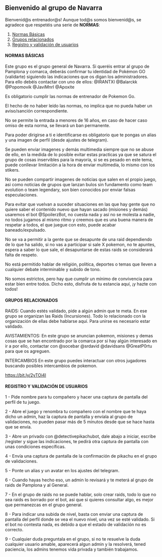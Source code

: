 ## Bienvenido al grupo de Navarra

Bienvenid@s entrenador@s!
Aunque tod@s somos bienvenid@s, se agradece que respetéis una serie de **NORMAS**:
<ol>
  <li><a href="#normas-basicas">Normas Básicas</a></li>
  <li><a href="#grupos-relacionados">Grupos relacionados</a></li>
  <li><a href="#registro">Registro y validación de usuarios</a></li>
</ol>

<h4 id="normas-basicas">NORMAS BÁSICAS</h4>
  
Este grupo es el grupo general de Navarra. Si queréis entrar al grupo de Pamplona y comarca, deberás confirmar tu identidad de Pokémon GO (validarte) siguiendo las indicaciones que os digan los administradores. Para ello debéis contactar con uno de ellos: @IRANTXI @Balarckk @Popomovik @JaviMnrl @Apoxite 

Es obligatorio cumplir las normas de entrenador de Pokemon Go.

El hecho de no haber leído las normas, no implica que no pueda haber un aviso/sanción correspondiente.

No se permite la entrada a menores de 16 años, en caso de hacer caso omiso de esta norma, se llevará un ban permanente.

Para poder dirigirse a ti e identificarse es obligatorio que te pongas un alias y una imagen de perfil (desde ajustes de telegram).

Se pueden enviar imagenes y demás multimedia siempre que no se abuse de ello, en la medida de lo posible evitar estas practicas ya que se satura el grupo de cosas inservibles para la mayoría, si se es pesado en este tema, puede conllevar limitación a la hora de enviar multimedia, lo mismo con los stikers.

No se pueden compartir imagenes de noticias que salen en el propio juego, asi como noticias de grupos que lanzan bulos sin fundamento como team evolution o team legendary, son bien conocidos por enviar falsas especulaciones.

Para evitar que vuelvan a suceder situaciones en las que hay gente que no quiere saber el contenido nuevo que hayan sacado (misiones y demás) usaremos el bot @SpoilerzBot, no cuesta nada y así no se molesta a nadie, no todos jugamos al mismo ritmo y creemos que es una buena manera de respetar a todos, el que juegue con esto, puede acabar baneado/expulsado.

No se va a permitir a la gente que se desapunte de una raid dependiendo de lo que ha salido, si no vas a participar si sale X pokemon, no te apuntes, espera a saber lo que sale, el desapuntarse de estas raids se considerará falta de respeto.

No está permitido hablar de religión, política, deportes o temas que lleven a cualquier debate interminable y subido de tono.

No somos estrictos, pero hay que cumplir un mínimo de convivencia para estar bien entre todos. Dicho esto, disfruta de tu estancia aquí, ¡y hazte con todos!

<h4 id="grupos-relacionados">GRUPOS RELACIONADOS</h4>
RAIDS: Cuando estés validado, pide a algún admin que te meta. En ese grupo se organizan las Raids (Incursiones). Todo lo relacionado con la organización de ellas debe hablarse aquí. Para unirse es necesario estar validado.

AVISTAMIENTOS: En este grupo se anuncian pokemon, misiones y demas cosas que se han encontrado por la comarca por si hay algún interesado en ir a por ello, contactar con @socebar @srdavid @davidsans @GreatP0rtu para que os agreguen.

INTERCAMBIOS En este grupo puedes interactuar con otros jugadores buscando posibles intercambios de pokemon.

https://bit.ly/2yTOi4I

<h4 id="registro">REGISTRO Y VALIDACIÓN DE USUARIOS</h4>
1 - Pide nombre para tu compañero y hacer una captura de pantalla del perfil de tu juego.

2 - Abre el juego y renombra tu compañero con el nombre que te haya dicho un admin, haz la captura de pantalla y envíala al grupo de validaciones, no pueden pasar más de 5 minutos desde que se hace hasta que se envía.

3 - Abre un privado con @detectivepikachubot, dale abajo a iniciar, escribe /register y sigue las indicaciones, te pedirá otra captura de pantalla con unas condiciones específicas.

4 - Envía una captura de pantalla de la confirmación de pikachu en el grupo de validaciones.

5 - Ponte un alias y un avatar en los ajustes del telegram.

6 - Cuando hayas hecho eso, un admin lo revisará y te meterá al grupo de raids de Pamplona y al General.

7 - En el grupo de raids no se puede hablar, solo crear raids, todo lo que no sea raids es borrado por el bot, asi que si quieres consultar algo, es mejor que permanezcas en el grupo general.

8 - Para indicar una subida de nivel, basta con enviar una captura de pantalla del perfil donde se vea el nuevo nivel, una vez se esté validado. Si el bot no contesta nada, es debido a que el estado de validación no es correcto.

9 - Cualquier duda preguntala en el grupo, si no te resuelve la duda cualquier usuario amable, aparecerá algun admin y la resolverá, tened paciencia, los admins tenemos vida privada y también trabajamos.


